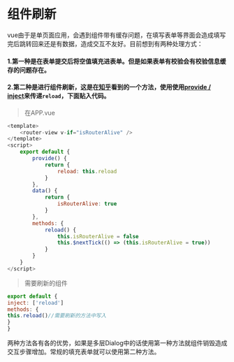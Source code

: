 # 组件刷新
vue由于是单页面应用，会遇到组件带有缓存问题，在填写表单等界面会造成填写完后跳转回来还是有数据，造成交互不友好。目前想到有两种处理方式：
#### 1.第一种是在表单提交后将空值填充进表单。但是如果表单有校验会有校验信息缓存的问题存在。
#### 2.第二种是进行组件刷新，这是在[知乎](https://www.zhihu.com/question/49863095/answer/289157209)看到的一个方法，使用使用[provide / inject](https://cn.vuejs.org/v2/api/#provide-inject)来传递```reload```，下面贴入代码。
>在APP.vue
```js
<template>
    <router-view v-if="isRouterAlive" />
</template>
<script>
    export default {
        provide() {
            return {
                reload: this.reload
            }
        },
        data() {
            return {
                isRouterAlive: true
            }
        },
        methods: {
            reload() {
                this.isRouterAlive = false
                this.$nextTick(() => (this.isRouterAlive = true))
            }
        }
    }
</script>
```
>需要刷新的组件
```js
export default {
inject: ['reload']
methods: {
this.reload()//需要刷新的方法中写入
}
}
```
两种方法各有各的优势，如果是多层Dialog中的话使用第一种方法就组件销毁造成交互步骤增加。常规的填充表单就可以使用第二种方法。